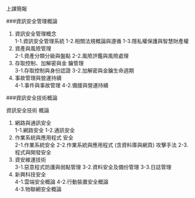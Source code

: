 上課簡報

###資訊安全管理概論

1. 資訊安全管理概念  
1-1.資訊安全管理系統 
1-2.相關法規概論與遵循
1-3.隱私權保護與智慧財產權 
2. 資產與風險管理  
2-1.資產分類分級與盤點
2-2.風險評鑑與風險處理 
3. 存取控制、加解密與金 鑰管理  
3-1.存取控制與身份認證 
3-2.加解密與金鑰生命週期 
4. 事故管理與營運持續  
4-1.事件與事故管理 
4-2.備援與營運持續


###資訊安全技術概論

資訊安全技術 概論 
1. 網路與通訊安全  
1-1.網路安全 
1-2.通訊安全 
2. 作業系統與應用程式 安全  
2-1.作業系統安全
2-2.作業系統與應用程式 (含資料庫與網頁) 攻擊手法 
2-3.程式與開發安全 
3. 資安維運技術  
3-1.惡意程式防護與弱點管理 
3-2.資料安全及備份管理 
3-3.日誌管理  
4. 新興科技安全  
4-1.雲端安全概論 
4-2.行動裝置安全概論  
4-3.物聯網安全概論

